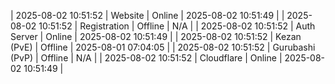 | 2025-08-02 10:51:52 | Website | Online | 2025-08-02 10:51:49 |
| 2025-08-02 10:51:52 | Registration | Offline | N/A |
| 2025-08-02 10:51:52 | Auth Server | Online | 2025-08-02 10:51:49 |
| 2025-08-02 10:51:52 | Kezan (PvE) | Offline | 2025-08-01 07:04:05 |
| 2025-08-02 10:51:52 | Gurubashi (PvP) | Offline | N/A |
| 2025-08-02 10:51:52 | Cloudflare | Online | 2025-08-02 10:51:49 |
